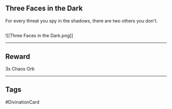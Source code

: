 ## Three Faces in the Dark
For every threat you spy in the shadows, there are two others you don't.
## 
![[Three Faces in the Dark.png]]

---
## Reward
3x Chaos Orb

---
## Tags
#DivinationCard